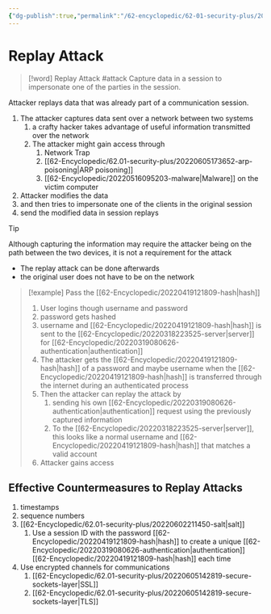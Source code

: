 ```yaml
---
{"dg-publish":true,"permalink":"/62-encyclopedic/62-01-security-plus/20220603140229-replay-attack/","dgHomeLink":true,"dgPassFrontmatter":false}
---
```



# Replay Attack

>[!word] Replay Attack #attack
> Capture data in a session to impersonate one of the parties in the session. 
<!--ID: 1654406587868-->


Attacker replays data that was already part of a communication session. 
1. The attacker captures data sent over a network between two systems
	1. a crafty hacker takes advantage of useful information transmitted over the network 
	2. The attacker might gain access through 
		1. Network Trap 
		2. [[62-Encyclopedic/62.01-security-plus/20220605173652-arp-poisoning|ARP poisoning]] 
		3. [[62-Encyclopedic/20220516095203-malware|Malware]] on the victim computer  
2. Attacker modifies the data 
3. and then tries to impersonate one of the clients in the original session 
4. send the modified data in session replays 

> [!tip]
> Although capturing the information may require the attacker being on the path between the two devices, it is not a requirement for the attack 
> - The replay attack can be done afterwards 
> - the original user does not have to be on the network 

>[!example] 
>Pass the [[62-Encyclopedic/20220419121809-hash|hash]] 
>1. User logins though username and password 
>2. password gets hashed 
>3. username and [[62-Encyclopedic/20220419121809-hash|hash]] is sent to the [[62-Encyclopedic/20220318223525-server|server]] for [[62-Encyclopedic/20220319080626-authentication|authentication]] 
>4. The attacker gets the [[62-Encyclopedic/20220419121809-hash|hash]] of a password and maybe username when the [[62-Encyclopedic/20220419121809-hash|hash]] is transferred through the internet during an authenticated process 
>5. Then the attacker can replay the attack by
>    1. sending his own [[62-Encyclopedic/20220319080626-authentication|authentication]] request using the previously captured information 
>    2. To the [[62-Encyclopedic/20220318223525-server|server]], this looks like a normal username and [[62-Encyclopedic/20220419121809-hash|hash]] that matches a valid account 
>6. Attacker gains access  

## Effective Countermeasures to Replay Attacks

1. timestamps 
2. sequence numbers 
3. [[62-Encyclopedic/62.01-security-plus/20220602211450-salt|salt]]
	1. Use a session ID with the password [[62-Encyclopedic/20220419121809-hash|hash]] to create a unique [[62-Encyclopedic/20220319080626-authentication|authentication]] [[62-Encyclopedic/20220419121809-hash|hash]] each time
4. Use encrypted channels for communications 
	1. [[62-Encyclopedic/62.01-security-plus/20220605142819-secure-sockets-layer|SSL]] 
	2. [[62-Encyclopedic/62.01-security-plus/20220605142819-secure-sockets-layer|TLS]]
